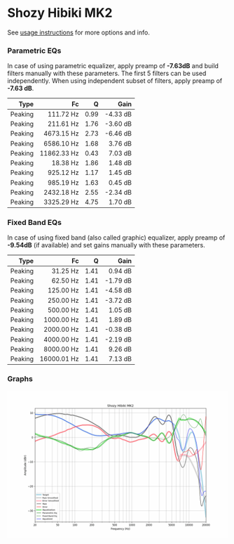 # Shozy Hibiki MK2
See [usage instructions](https://github.com/jaakkopasanen/AutoEq#usage) for more options and info.

### Parametric EQs
In case of using parametric equalizer, apply preamp of **-7.63dB** and build filters manually
with these parameters. The first 5 filters can be used independently.
When using independent subset of filters, apply preamp of **-7.63 dB**.

| Type    | Fc          |    Q | Gain     |
|--------:|------------:|-----:|---------:|
| Peaking | 111.72 Hz   | 0.99 | -4.33 dB |
| Peaking | 211.61 Hz   | 1.76 | -3.60 dB |
| Peaking | 4673.15 Hz  | 2.73 | -6.46 dB |
| Peaking | 6586.10 Hz  | 1.68 | 3.76 dB  |
| Peaking | 11862.33 Hz | 0.43 | 7.03 dB  |
| Peaking | 18.38 Hz    | 1.86 | 1.48 dB  |
| Peaking | 925.12 Hz   | 1.17 | 1.45 dB  |
| Peaking | 985.19 Hz   | 1.63 | 0.45 dB  |
| Peaking | 2432.18 Hz  | 2.55 | -2.34 dB |
| Peaking | 3325.29 Hz  | 4.75 | 1.70 dB  |

### Fixed Band EQs
In case of using fixed band (also called graphic) equalizer, apply preamp of **-9.54dB**
(if available) and set gains manually with these parameters.

| Type    | Fc          |    Q | Gain     |
|--------:|------------:|-----:|---------:|
| Peaking | 31.25 Hz    | 1.41 | 0.94 dB  |
| Peaking | 62.50 Hz    | 1.41 | -1.79 dB |
| Peaking | 125.00 Hz   | 1.41 | -4.58 dB |
| Peaking | 250.00 Hz   | 1.41 | -3.72 dB |
| Peaking | 500.00 Hz   | 1.41 | 1.05 dB  |
| Peaking | 1000.00 Hz  | 1.41 | 1.89 dB  |
| Peaking | 2000.00 Hz  | 1.41 | -0.38 dB |
| Peaking | 4000.00 Hz  | 1.41 | -2.19 dB |
| Peaking | 8000.00 Hz  | 1.41 | 9.26 dB  |
| Peaking | 16000.01 Hz | 1.41 | 7.13 dB  |

### Graphs
![](./Shozy%20Hibiki%20MK2.png)